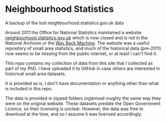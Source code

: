 # Neighbourhood Statistics
A backup of the lost neighbourhood.statistics.gov.uk data

Around 2011 the Office for National Statistics maintained a website [neighbourhood.statistics.gov.uk](neighbourhood.statistics.gov.uk) which is now closed and is not in the National Archives or the [Way Back Machine](https://web.archive.org/web/20051001000000*/neighbourhood.statistics.gov.uk). The website was a useful repository of small area statistics, and much of the historical data (pre-2011) now seems to be missing from the public internet, or at least I can't find it.

This repo contains my collection of data from this site that I collected as part of my PhD. I have uploaded it to GitHub in case others are interested in historical small area datasets.

It is provided as is, I don't have documentation or anything other than what is included in this repo.

The data is provided in zipped folders organised roughly the same way they were on the original website. These datasets predate the Open Government Licence, so their licensing is unclear. However, the data was free to download at the time, and so I assume it was licensed accordingly. 
